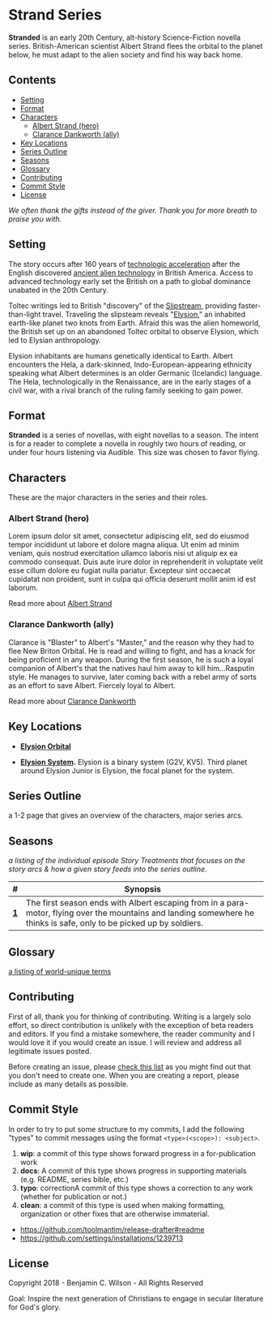 # Strand Series

<!-- concept-overview --><!-- auto-populated -->

**Stranded** is an early 20th Century, alt-history Science-Fiction novella series. British-American scientist Albert Strand flees the orbital to the planet below, he must adapt to the alien society and find his way back home.
<!-- /concept-overview -->

## Contents

<!-- toc --><!-- auto-populated -->
* [Setting](#setting)
* [Format](#format)
* [Characters](#characters)
  * [Albert Strand (hero)](#albert-strand-hero)
  * [Clarance Dankworth (ally)](#clarance-dankworth-ally)
* [Key Locations](#key-locations)
* [Series Outline](#series-outline)
* [Seasons](#seasons)
* [Glossary](#glossary)
* [Contributing](#contributing)
* [Commit Style](#commit-style)
* [License](#license)
<!-- /toc -->

_We often thank the gifts instead of the giver. Thank you for more breath to praise you with._

## Setting

<!-- setting-overview --><!-- auto-populated -->

The story occurs after 160 years of [technologic acceleration](https://tvtropes.org/pmwiki/pmwiki.php/Main/GivingRadioToTheRomans) after the English discovered [ancient alien technology](https://tvtropes.org/pmwiki/pmwiki.php/Main/AncientAstronauts) in British America. Access to advanced technology early set the British on a path to global dominance unabated in the 20th Century.

Toltec writings led to British "discovery" of the [Slipstream](./series-bible/08-Science-Cosmology/slipstream.md), providing faster-than-light travel. Traveling the slipsteam reveals "[Elysion](./series-bible/04-Locations/Elysion/00-elysion.md)," an inhabited earth-like planet two knots from Earth. Afraid this was the alien homeworld, the British set up on an abandoned Toltec orbital to observe Elysion, which led to Elysian anthropology.

Elysion inhabitants are humans genetically identical to Earth. Albert encounters the Hela, a dark-skinned, Indo-European-appearing ethnicity speaking what Albert determines is an older Germanic (Icelandic) language. The Hela, technologically in the Renaissance, are in the early stages of a civil war, with a rival branch of the ruling family seeking to gain power.
<!-- /setting-overview -->

## Format

<!-- format-overview --><!-- auto-populated -->

**Stranded** is a series of novellas, with eight novellas to a season. The intent is for a reader to complete a novella in roughly two hours of reading, or under four hours listening via Audible. This size was chosen to favor flying.
<!-- /format-overview -->

## Characters

These are the major characters in the series and their roles.

<!-- character-section --><!-- auto-populated -->

### Albert Strand (hero)

Lorem ipsum dolor sit amet, consectetur adipiscing elit, sed do eiusmod tempor incididunt ut labore et dolore magna aliqua. Ut enim ad minim veniam, quis nostrud exercitation ullamco laboris nisi ut aliquip ex ea commodo consequat. Duis aute irure dolor in reprehenderit in voluptate velit esse cillum dolore eu fugiat nulla pariatur. Excepteur sint occaecat cupidatat non proident, sunt in culpa qui officia deserunt mollit anim id est laborum.

Read more about [Albert Strand](./series-bible/03-Characters/albert-strand.md)


### Clarance Dankworth (ally)

Clarance is "Blaster" to Albert's "Master," and the reason why they had to flee New Briton Orbital. He is read and willing to fight, and has a knack for being proficient in any weapon. During the first season, he is such a loyal companion of Albert's that the natives haul him away to kill him...Rasputin style. He manages to survive, later coming back with a rebel army of sorts as an effort to save Albert. Fiercely loyal to Albert.

Read more about [Clarance Dankworth](./series-bible/03-Characters/clarance-dankworth.md)

<!-- /character-section -->

## Key Locations

* **[Elysion Orbital](#)**
<!-- location-section --><!-- auto-populated -->
* **[Elysion System](./series-bible/04-Locations/Elysion/elysion-system.md).** Elysion is a binary system (G2V, KV5). Third planet around Elysion Junior is Elysion, the focal planet for the system.<!-- /location-section -->

<!-- series-outline --><!-- auto-populated -->

## Series Outline

a 1-2 page that gives an overview of the characters, major series arcs.
<!-- /series-outline -->

## Seasons

_a listing of the individual episode Story Treatments that focuses on the story arcs & how a given story feeds into the series outline._

<!-- season-section --><!-- auto-populated -->
| # | Synopsis |
| :-: | - |
| **[1](./series-bible/05-Treatments/01-Season-One/00-Summary.md)** | The first season ends with Albert escaping from in a para-motor, flying over the mountains and landing somewhere he thinks is safe, only to be picked up by soldiers. || **[2](./series-bible/05-Treatments/02-Season-Two/00-Summary.md)** | The second season focuses on Albert trying to earn the trust of the rebels after supporting the monarch, but ultimately deciding to find a way to escape again. Meanwhile... |<!-- /season-section -->

## Glossary

[a listing of world-unique terms](/series-bible/99-Miscellaneous/glossary.md)

## Contributing

First of all, thank you for thinking of contributing. Writing is a largely solo effort, so direct contribution is unlikely with the exception of beta readers and editors. If you find a mistake somewhere, the reader community and I would love it if you would create an issue. I will review and address all legitimate issues posted.

Before creating an issue, please [check this list](https://github.com/Merovex/stranded-series/issues) as you might find out that you don't need to create one. When you are creating a report, please include as many details as possible.

## Commit Style

In order to try to put some structure to my commits, I add the following "types" to commit messages using the format `<type>(<scope>): <subject>`.

1. **wip**: a commit of this type shows forward progress in a for-publication work
2. **docs**: A commit of this type shows progress in supporting materials (e.g. README, series bible, etc.)
3. **typo**: correctionA commit of this type shows a correction to any work (whether for publication or not.)
3. **clean**: a commit of this type is used when making formatting, organization or other fixes that are otherwise immaterial.

* https://github.com/toolmantim/release-drafter#readme
* https://github.com/settings/installations/1239713

## License

Copyright 2018 - Benjamin C. Wilson - All Rights Reserved

Goal: Inspire the next generation of Christians to engage in secular literature for God's glory.
